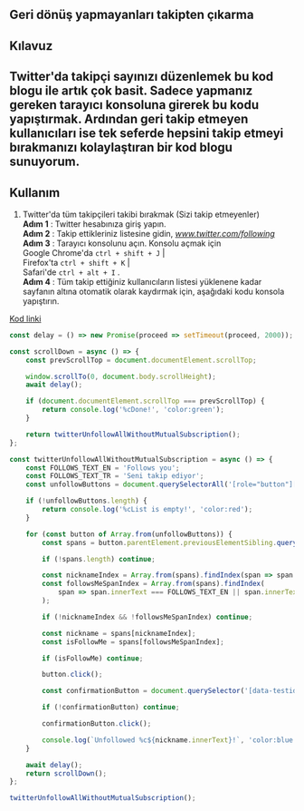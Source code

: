 ## Geri dönüş yapmayanları takipten çıkarma

## Kılavuz

## Twitter'da takipçi sayınızı düzenlemek bu kod blogu ile artık çok basit. Sadece yapmanız gereken tarayıcı konsoluna girerek bu kodu yapıştırmak. Ardından geri takip etmeyen kullanıcıları ise tek seferde hepsini takip etmeyi bırakmanızı kolaylaştıran bir kod blogu sunuyorum.

## Kullanım

1. Twitter'da tüm takipçileri takibi bırakmak (Sizi takip etmeyenler) <br/>
**Adım 1** : Twitter hesabınıza giriş yapın. <br/>
**Adım 2** : Takip ettikleriniz listesine gidin, _www.twitter.com/following_ <br/>
**Adım 3** : Tarayıcı konsolunu açın. Konsolu açmak için <br/>
 Google Chrome'da `ctrl + shift + J` | <br/>
 Firefox'ta `ctrl + shift + K` | <br/>
 Safari'de `ctrl + alt + I` . <br/>
**Adım 4** : Tüm takip ettiğiniz kullanıcıların listesi yüklenene kadar sayfanın altına otomatik olarak kaydırmak için, aşağıdaki kodu konsola yapıştırın.

[Kod linki](https://github.com/samedkazan/JavaScript/blob/main/Twitter%20Unfollow-NonFollowers/index.js)

```javascript
const delay = () => new Promise(proceed => setTimeout(proceed, 2000));

const scrollDown = async () => {
    const prevScrollTop = document.documentElement.scrollTop;

    window.scrollTo(0, document.body.scrollHeight);
    await delay();

    if (document.documentElement.scrollTop === prevScrollTop) {
        return console.log('%cDone!', 'color:green');
    }

    return twitterUnfollowAllWithoutMutualSubscription();
};

const twitterUnfollowAllWithoutMutualSubscription = async () => {
    const FOLLOWS_TEXT_EN = 'Follows you';
    const FOLLOWS_TEXT_TR = 'Seni takip ediyor';
    const unfollowButtons = document.querySelectorAll('[role="button"][data-testid*="unfollow"]');

    if (!unfollowButtons.length) {
        return console.log('%cList is empty!', 'color:red');
    }

    for (const button of Array.from(unfollowButtons)) {
        const spans = button.parentElement.previousElementSibling.querySelectorAll('span');

        if (!spans.length) continue;

        const nicknameIndex = Array.from(spans).findIndex(span => span.innerText.match('@'));
        const followsMeSpanIndex = Array.from(spans).findIndex(
            span => span.innerText === FOLLOWS_TEXT_EN || span.innerText === FOLLOWS_TEXT_TR
        );

        if (!nicknameIndex && !followsMeSpanIndex) continue;

        const nickname = spans[nicknameIndex];
        const isFollowMe = spans[followsMeSpanIndex];

        if (isFollowMe) continue;

        button.click();

        const confirmationButton = document.querySelector('[data-testid="confirmationSheetConfirm"]');

        if (!confirmationButton) continue;

        confirmationButton.click();

        console.log(`Unfollowed %c${nickname.innerText}!`, 'color:blue');
    }

    await delay();
    return scrollDown();
};

twitterUnfollowAllWithoutMutualSubscription();
```


